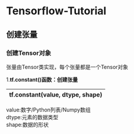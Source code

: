 # Tensorflow-Tutorial
## 创建张量
### 创建Tensor对象
张量由Tensor类实现，每个张量都是一个Tensor对象

1.__tf.constant()函数：创建张量__
 
| tf.constant(value, dtype, shape) | 
| -------------------------------- |

value:数字/Python列表/Numpy数组  
dtype:元素的数据类型  
shape:数据的形状  
